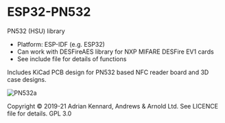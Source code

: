 # ESP32-PN532

PN532 (HSU) library
- Platform: ESP-IDF (e.g. ESP32)
- Can work with DESFireAES library for NXP MIFARE DESFire EV1 cards
- See include file for details of functions

Includes KiCad PCB design for PN532 based NFC reader board and 3D case designs.

![PN532a](https://user-images.githubusercontent.com/996983/118099655-6d65fc80-b3cd-11eb-9115-c492db421f00.png)

Copyright © 2019-21 Adrian Kennard, Andrews & Arnold Ltd. See LICENCE file for details. GPL 3.0
